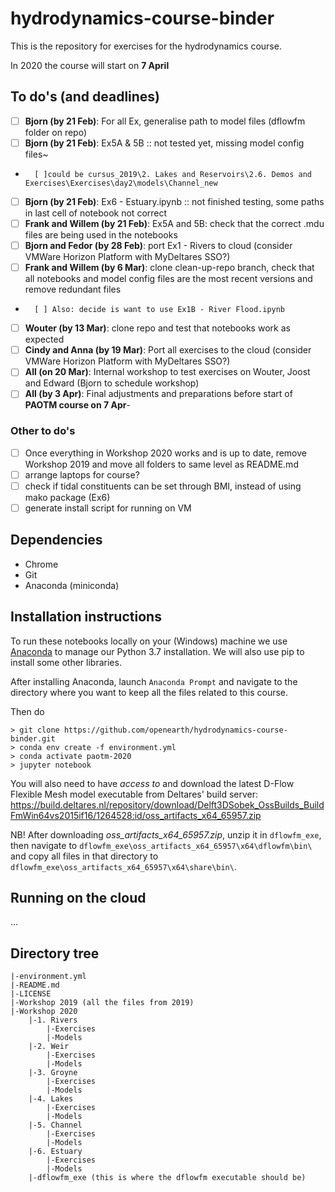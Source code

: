# hydrodynamics-course-binder

This is the repository for exercises for the hydrodynamics course.

In 2020 the course will start on **7 April**

## To do's (and deadlines)
- [ ] **Bjorn (by 21 Feb)**: For all Ex, generalise path to model files (dflowfm folder on repo)
- [ ] **Bjorn (by 21 Feb)**: Ex5A & 5B :: not tested yet, missing model config files~
- 		[ ]could be cursus_2019\2. Lakes and Reservoirs\2.6. Demos and Exercises\Exercises\day2\models\Channel_new
- [ ] **Bjorn (by 21 Feb)**: Ex6 - Estuary.ipynb :: not finished testing, some paths in last cell of notebook not correct
- [ ] **Frank and Willem (by 21 Feb)**: Ex5A and 5B: check that the correct .mdu files are being used in the notebooks
- [ ] **Bjorn and Fedor (by 28 Feb)**: port Ex1 - Rivers to cloud (consider VMWare Horizon Platform with MyDeltares SSO?)
- [ ] **Frank and Willem (by 6 Mar)**: clone clean-up-repo branch, check that all notebooks and model config files are the most recent versions and remove redundant files
- 		[ ] Also: decide is want to use Ex1B - River Flood.ipynb
- [ ] **Wouter (by 13 Mar)**: clone repo and test that notebooks work as expected
- [ ] **Cindy and Anna (by 19 Mar)**: Port all exercises to the cloud (consider VMWare Horizon Platform with MyDeltares SSO?)
- [ ] **All (on 20 Mar)**: Internal workshop to test exercises on Wouter, Joost and Edward (Bjorn to schedule workshop)
- [ ] **All (by 3 Apr)**: Final adjustments and preparations before start of **PAOTM course on 7 Apr**- 

### Other to do's
- [ ] Once everything in Workshop 2020 works and is up to date, remove Workshop 2019 and move all folders to same level as README.md
- [ ] arrange laptops for course?
- [ ] check if tidal constituents can be set through BMI, instead of using mako package (Ex6)
- [ ] generate install script for running on VM

## Dependencies
* Chrome
* Git
* Anaconda (miniconda)

## Installation instructions
To run these notebooks locally on your (Windows) machine we use [Anaconda](https://repo.anaconda.com/archive/Anaconda3-2019.10-Windows-x86_64.exe) to manage our Python 3.7 installation. We will also use pip to install some other libraries.

After installing Anaconda, launch `Anaconda Prompt` and navigate to the directory where you want to keep all the files related to this course.

Then do
```
> git clone https://github.com/openearth/hydrodynamics-course-binder.git
> conda env create -f environment.yml 
> conda activate paotm-2020
> jupyter notebook
```

You will also need to have _access to_ and download the latest D-Flow Flexible Mesh model executable from Deltares' build server:
https://build.deltares.nl/repository/download/Delft3DSobek_OssBuilds_BuildFmWin64vs2015if16/1264528:id/oss_artifacts_x64_65957.zip   

NB! After downloading _oss_artifacts_x64_65957.zip_, unzip it in `dflowfm_exe`, then navigate to `dflowfm_exe\oss_artifacts_x64_65957\x64\dflowfm\bin\` and copy all files in that directory to `dflowfm_exe\oss_artifacts_x64_65957\x64\share\bin\`.

## Running on the cloud
...

## Directory tree
```
|-environment.yml 
|-README.md
|-LICENSE
|-Workshop 2019 (all the files from 2019)
|-Workshop 2020
	|-1. Rivers
		|-Exercises
		|-Models
	|-2. Weir
		|-Exercises
		|-Models
	|-3. Groyne
		|-Exercises
		|-Models
	|-4. Lakes
		|-Exercises
		|-Models
	|-5. Channel
		|-Exercises
		|-Models
	|-6. Estuary
		|-Exercises
		|-Models
	|-dflowfm_exe (this is where the dflowfm executable should be)
```

